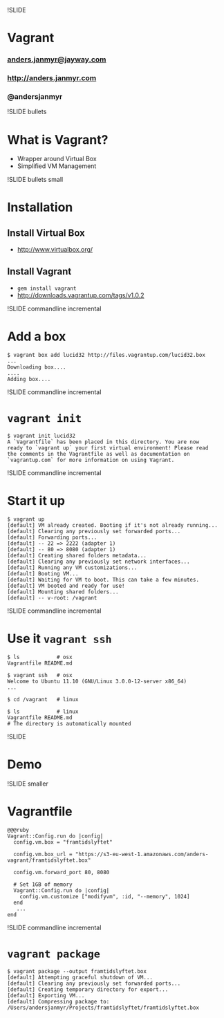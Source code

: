 !SLIDE 
# Vagrant #
### anders.janmyr@jayway.com
### http://anders.janmyr.com
### @andersjanmyr


!SLIDE bullets 
# What is Vagrant?

* Wrapper around Virtual Box
* Simplified VM Management

!SLIDE bullets small
# Installation

## Install Virtual Box

* http://www.virtualbox.org/

## Install Vagrant

* `gem install vagrant`
* http://downloads.vagrantup.com/tags/v1.0.2


!SLIDE commandline incremental
# Add a box

    $ vagrant box add lucid32 http://files.vagrantup.com/lucid32.box
    ...
    Downloading box....
    ....
    Adding box....

!SLIDE commandline incremental
# `vagrant init` 

    $ vagrant init lucid32
    A `Vagrantfile` has been placed in this directory. You are now
    ready to `vagrant up` your first virtual environment! Please read
    the comments in the Vagrantfile as well as documentation on
    `vagrantup.com` for more information on using Vagrant.


!SLIDE commandline incremental
# Start it up

    $ vagrant up
    [default] VM already created. Booting if it's not already running...
    [default] Clearing any previously set forwarded ports...
    [default] Forwarding ports...
    [default] -- 22 => 2222 (adapter 1)
    [default] -- 80 => 8080 (adapter 1)
    [default] Creating shared folders metadata...
    [default] Clearing any previously set network interfaces...
    [default] Running any VM customizations...
    [default] Booting VM...
    [default] Waiting for VM to boot. This can take a few minutes.
    [default] VM booted and ready for use!
    [default] Mounting shared folders...
    [default] -- v-root: /vagrant

!SLIDE commandline incremental
# Use it `vagrant ssh`

    $ ls            # osx
    Vagrantfile README.md

    $ vagrant ssh   # osx
    Welcome to Ubuntu 11.10 (GNU/Linux 3.0.0-12-server x86_64)
    ...

    $ cd /vagrant   # linux

    $ ls            # linux
    Vagrantfile README.md
    # The directory is automatically mounted

!SLIDE 

# Demo

!SLIDE smaller
# Vagrantfile

    @@@ruby
    Vagrant::Config.run do |config|
      config.vm.box = "framtidslyftet"

      config.vm.box_url = "https://s3-eu-west-1.amazonaws.com/anders-vagrant/framtidslyftet.box"

      config.vm.forward_port 80, 8080

      # Set 1GB of memory
      Vagrant::Config.run do |config|
        config.vm.customize ["modifyvm", :id, "--memory", 1024]
      end
       ...
    end

!SLIDE commandline incremental
# `vagrant package`

    $ vagrant package --output framtidslyftet.box
    [default] Attempting graceful shutdown of VM...
    [default] Clearing any previously set forwarded ports...
    [default] Creating temporary directory for export...
    [default] Exporting VM...
    [default] Compressing package to: /Users/andersjanmyr/Projects/framtidslyftet/framtidslyftet.box
